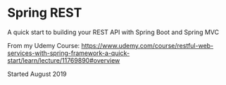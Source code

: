 # Spring REST

A quick start to building your REST API with Spring Boot and Spring MVC

From my Udemy Course:  https://www.udemy.com/course/restful-web-services-with-spring-framework-a-quick-start/learn/lecture/11769890#overview

Started August 2019

